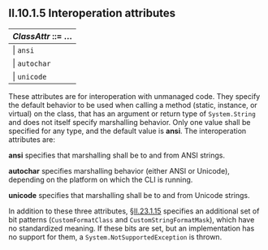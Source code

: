 ## II.10.1.5 Interoperation attributes

 | _ClassAttr_ ::= &hellip;
 | ----
 | \| `ansi`
 | \| `autochar`
 | \| `unicode`

These attributes are for interoperation with unmanaged code. They specify the default behavior to be used when calling a method (static, instance, or virtual) on the class, that has an argument or return type of `System.String` and does not itself specify marshalling behavior. Only one value shall be specified for any type, and the default value is **ansi**. The interoperation attributes are:

**ansi** specifies that marshalling shall be to and from ANSI strings.

**autochar** specifies marshalling behavior (either ANSI or Unicode), depending on the platform on which the CLI is running.

**unicode** specifies that marshalling shall be to and from Unicode strings.

In addition to these three attributes, §[II.23.1.15](ii.23.1.15-flags-for-types-typeattributes.md) specifies an additional set of bit patterns (`CustomFormatClass` and `CustomStringFormatMask`), which have no standardized meaning. If these bits are set, but an implementation has no support for them, a `System.NotSupportedException` is thrown.
